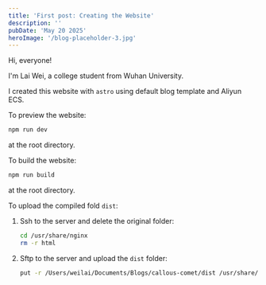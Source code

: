 ```yaml
---
title: 'First post: Creating the Website'
description: ''
pubDate: 'May 20 2025'
heroImage: '/blog-placeholder-3.jpg'
---
```


Hi, everyone!

I'm Lai Wei, a college student from Wuhan University.

I created this website with `astro` using default blog template and Aliyun ECS.

To preview the website:

```bash
npm run dev
```

at the root directory.

To build the website:

```bash
npm run build
```

at the root directory.

To upload the compiled fold `dist`:

1. Ssh to the server and delete the original folder:

   ```bash
   cd /usr/share/nginx
   rm -r html
   ```

2. Sftp to the server and upload the `dist` folder:

   ```bash
   put -r /Users/weilai/Documents/Blogs/callous-comet/dist /usr/share/nginx/html
   ```
